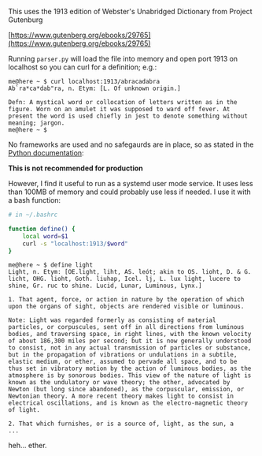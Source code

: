 This uses the 1913 edition of Webster's Unabridged Dictionary from Project Gutenburg

[https://www.gutenberg.org/ebooks/29765](https://www.gutenberg.org/ebooks/29765)

Running `parser.py` will load the file into memory and open port 1913 on localhost so you
can curl for a definition; e.g.:

```console
me@here ~ $ curl localhost:1913/abracadabra
Ab`ra*ca*dab"ra, n. Etym: [L. Of unknown origin.]

Defn: A mystical word or collocation of letters written as in the
figure. Worn on an amulet it was supposed to ward off fever. At
present the word is used chiefly in jest to denote something without
meaning; jargon.
me@here ~ $
```

No frameworks are used and no safegaurds are in place, so as stated in the
[Python documentation](https://docs.python.org/3/library/http.server.html):

__This is not recommended for production__

However, I find it useful to run as a systemd user mode service. It uses
less than 100MB of memory and could probably use less if needed. I use
it with a bash function:

```bash
# in ~/.bashrc

function define() {
    local word=$1
    curl -s "localhost:1913/$word"
}
```

```console
me@here ~ $ define light
Light, n. Etym: [OE.light, liht, AS. leót; akin to OS. lioht, D. & G.
licht, OHG. lioht, Goth. liuhap, Icel. lj, L. lux light, lucere to
shine, Gr. ruc to shine. Lucid, Lunar, Luminous, Lynx.]

1. That agent, force, or action in nature by the operation of which
upon the organs of sight, objects are rendered visible or luminous.

Note: Light was regarded formerly as consisting of material
particles, or corpuscules, sent off in all directions from luminous
bodies, and traversing space, in right lines, with the known velocity
of about 186,300 miles per second; but it is now generally understood
to consist, not in any actual transmission of particles or substance,
but in the propagation of vibrations or undulations in a subtile,
elastic medium, or ether, assumed to pervade all space, and to be
thus set in vibratory motion by the action of luminous bodies, as the
atmosphere is by sonorous bodies. This view of the nature of light is
known as the undulatory or wave theory; the other, advocated by
Newton (but long since abandoned), as the corpuscular, emission, or
Newtonian theory. A more recent theory makes light to consist in
electrical oscillations, and is known as the electro-magnetic theory
of light.

2. That which furnishes, or is a source of, light, as the sun, a
...
```

heh... ether.
